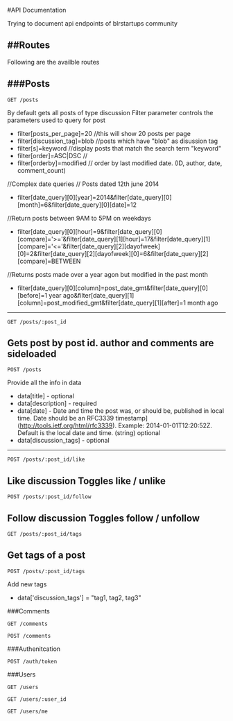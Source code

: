 #API Documentation

Trying to document api endpoints of blrstartups community

##Routes
---

Following are the availble routes 

###Posts
---
```
GET /posts
```
By default gets all posts of type discussion
Filter parameter controls the parameters used to query for post

* filter[posts_per_page]=20 //this will show 20 posts per page
* filter[discussion_tag]=blob //posts which have "blob" as disussion tag
* filter[s]=keyword //display posts that match the search term "keyword"
* filter[order]=ASC|DSC //
* filter[orderby]=modified // order by last modified date. (ID, author, date, comment_count)

//Complex date queries
// Posts dated 12th june 2014
* filter[date_query][0][year]=2014&filter[date_query][0][month]=6&filter[date_query][0][date]=12

//Return posts between 9AM to 5PM on weekdays
* filter[date_query][0][hour]=9&filter[date_query][0][compare]='>='&filter[date_query][1][hour]=17&filter[date_query][1][compare]='<='&filter[date_query][2][dayofweek][0]=2&filter[date_query][2][dayofweek][0]=6&filter[date_query][2][compare]=BETWEEN

//Returns posts made over a year agon but modified in the past month
* filter[date_query][0][column]=post_date_gmt&filter[date_query][0][before]=1 year ago&filter[date_query][1][column]=post_modified_gmt&filter[date_query][1][after]=1 month ago
---

```
GET /posts/:post_id
```

Gets post by post id.
author and comments are sideloaded
---

```
POST /posts
```

Provide all the info in data 
* data[title] - optional
* data[description] - required
* data[date] - Date and time the post was, or should be, published in local time. Date should be an RFC3339    timestamp](http://tools.ietf.org/html/rfc3339). Example: 2014-01-01T12:20:52Z. Default is the local date and time. (string) optional
* data[discussion_tags] - optional 
---

```
POST /posts/:post_id/like
```

Like discussion
Toggles like / unlike
---

```
POST /posts/:post_id/follow
```

Follow discussion
Toggles follow / unfollow
---

```
GET /posts/:post_id/tags
```

Get tags of a post
---

```
POST /posts/:post_id/tags
```

Add new tags
* data['discussion_tags'] = "tag1, tag2, tag3"

###Comments

```
GET /comments
```
```
POST /comments
```

###Authenitcation
```
POST /auth/token
```

###Users
```
GET /users 
```
```
GET /users/:user_id
```
```
GET /users/me
```